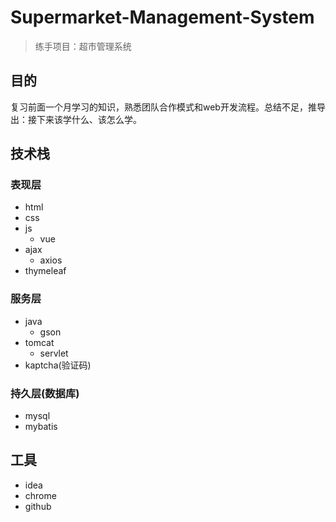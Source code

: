 # Supermarket-Management-System
> 练手项目：超市管理系统

## 目的
复习前面一个月学习的知识，熟悉团队合作模式和web开发流程。总结不足，推导出：接下来该学什么、该怎么学。

## 技术栈
### 表现层
- html
- css
- js
  - vue
- ajax
  - axios
- thymeleaf
### 服务层
- java
  - gson
- tomcat
  - servlet
- kaptcha(验证码)
### 持久层(数据库)
- mysql
- mybatis
## 工具
- idea
- chrome
- github
